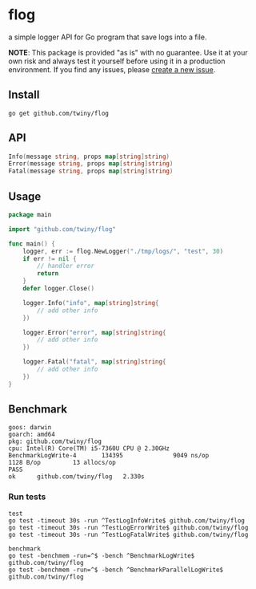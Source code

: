 # flog
a simple logger API for Go program that save logs into a file.

**NOTE**: This package is provided "as is" with no guarantee. Use it at your own risk and always test it yourself before using it in a production environment. If you find any issues, please [create a new issue](https://github.com/twiny/flog/issues/new).

## Install
`go get github.com/twiny/flog`

## API
```go
Info(message string, props map[string]string)
Error(message string, props map[string]string)
Fatal(message string, props map[string]string)
```

## Usage

```go
package main

import "github.com/twiny/flog"

func main() {
	logger, err := flog.NewLogger("./tmp/logs/", "test", 30)
	if err != nil {
		// handler error
		return
	}
	defer logger.Close()

	logger.Info("info", map[string]string{
		// add other info
	})

	logger.Error("error", map[string]string{
		// add other info
	})

	logger.Fatal("fatal", map[string]string{
		// add other info
	})
}
```

## Benchmark
```
goos: darwin
goarch: amd64
pkg: github.com/twiny/flog
cpu: Intel(R) Core(TM) i5-7360U CPU @ 2.30GHz
BenchmarkLogWrite-4       134395              9049 ns/op            1128 B/op         13 allocs/op
PASS
ok      github.com/twiny/flog   2.330s
```

### Run tests
```
test
go test -timeout 30s -run ^TestLogInfoWrite$ github.com/twiny/flog
go test -timeout 30s -run ^TestLogErrorWrite$ github.com/twiny/flog
go test -timeout 30s -run ^TestLogFatalWrite$ github.com/twiny/flog

benchmark
go test -benchmem -run=^$ -bench ^BenchmarkLogWrite$ github.com/twiny/flog
go test -benchmem -run=^$ -bench ^BenchmarkParallelLogWrite$ github.com/twiny/flog
```